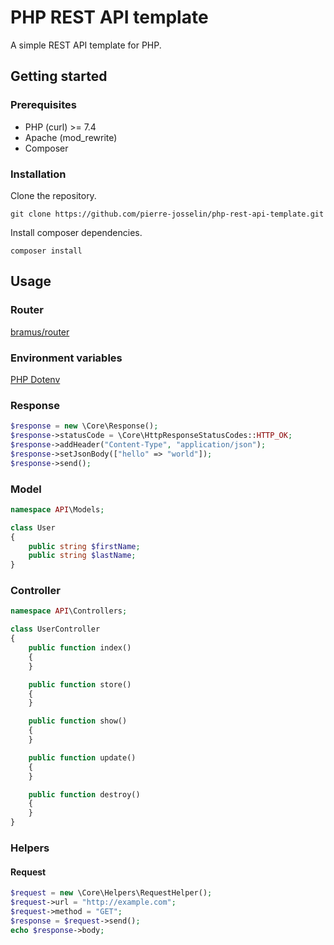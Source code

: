 # PHP REST API template

A simple REST API template for PHP.

## Getting started

### Prerequisites

- PHP (curl) >= 7.4
- Apache (mod_rewrite)
- Composer

### Installation

Clone the repository.

```
git clone https://github.com/pierre-josselin/php-rest-api-template.git
```

Install composer dependencies.

```
composer install
```

## Usage

### Router

[bramus/router](https://github.com/bramus/router)

### Environment variables

[PHP Dotenv](https://github.com/vlucas/phpdotenv)

### Response

```php
$response = new \Core\Response();
$response->statusCode = \Core\HttpResponseStatusCodes::HTTP_OK;
$response->addHeader("Content-Type", "application/json");
$response->setJsonBody(["hello" => "world"]);
$response->send();
```

### Model

```php
namespace API\Models;

class User
{
    public string $firstName;
    public string $lastName;
}
```

### Controller

```php
namespace API\Controllers;

class UserController
{
    public function index()
    {
    }

    public function store()
    {
    }

    public function show()
    {
    }

    public function update()
    {
    }

    public function destroy()
    {
    }
}
```

### Helpers

#### Request

```php
$request = new \Core\Helpers\RequestHelper();
$request->url = "http://example.com";
$request->method = "GET";
$response = $request->send();
echo $response->body;
```
